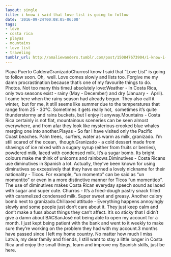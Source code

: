 ```yaml
---
layout: single
title: i know i said that love list is going to follow
date: '2016-09-24T00:08:05-06:00'
tags:
- love
- costa rica
- playas
- mountains
- love list
- traveling
tumblr_url: http://amaliewanders.tumblr.com/post/150847673904/i-know-i-said-that-love-list-is-going-to-follow
---
```

Playa Puerto CalderaGranizadoChurrosI know I said that “Love List” is going to follow soon. Oh,  well. Love comes slowly and lists too. Forgive me my damn procrastination because that’s one of my favourite things to do. Photos. Not too many this time.I absolutely love:Weather - In Costa Rica, only two seasons exist - rainy (May - December) and dry (January -  April). I came here when the rainy season had already begun. They also call it winter,  but for me, it still seems like summer due to the temperatures that range from 25 - 30°C. Sometimes it gets really hot,  sometimes it’s quite thunderstormy and rains buckets, but I enjoy it anyway.Mountains - Costa Rica certainly is not flat, mountainous sceneries can be seen almost everywhere, and from afar they look like mysterious crooked blue whales merging one into another.Playas - So far I have visited only the Pacific Coast beaches. Palm trees,  surfers, water as warm as milk, granizado. I’m still scared of the ocean,  though.Granizado - a cold dessert made from shavings of ice mixed with a sugary syrup (either from fruits or berries), powdered milk, laced with condensed milk. It’s a sugar bomb. Its bright colours make me think of unicorns and rainbows.Diminutives - Costa Ricans use diminutives in Spanish a lot. Actually, they’ve been known for using diminutives so excessively that they have earned a lovely nickname for their nationality - Ticos. For example, “un momento” can be said as “un momentito” or even in a more distinctive manner for Ticos “un momentico”. The use of diminutives makes Costa Rican everyday speech sound as laced with sugar and super cute. Churros - It’s a fried-dough pastry snack filled with caramelized condensed milk. Super sweet and greasy. Another calory bomb next to granizado.Chillaxed attitude - Everything happens annoyingly slowly and some people just don’t care about it. They just keep calm and don’t make a fuss about things they can’t affect. It’s so sticky that I didn’t give a damn about BACSanJosé not being able to open my account for a month. I just kept being patient with the bank and went to it weekly to make sure they’re working on the problem they had with my account.3 months have passed since I left my home country. No matter how much I miss Latvia, my dear family and friends, I still want to stay a little longer in Costa Rica and enjoy the small things, learn and improve my Spanish skills, just be here.
